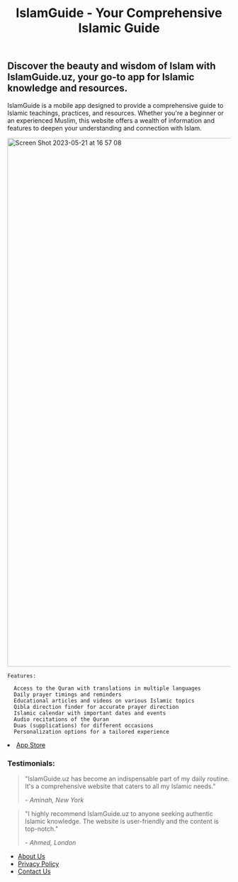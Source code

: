 
 <!DOCTYPE html>
<html>
<body>
  <header>
    <h1>IslamGuide - Your Comprehensive Islamic Guide</h1>
  </header>
  <section>
    <h2>Discover the beauty and wisdom of Islam with IslamGuide.uz, your go-to app for Islamic knowledge and resources.</h2>
    <p>IslamGuide is a mobile app designed to provide a comprehensive guide to Islamic teachings, practices, and resources. Whether you're a beginner or an experienced Muslim, this website offers a wealth of information and features to deepen your understanding and connection with Islam.</p>
     <img width="1192" alt="Screen Shot 2023-05-21 at 16 57 08" src="https://github.com/bb-pro/IslamGuide.uz/assets/123092077/6096318d-3c7c-4328-99e7-7ab30100a5ea">
 
    
    Features:
 
      Access to the Quran with translations in multiple languages
      Daily prayer timings and reminders
      Educational articles and videos on various Islamic topics
      Qibla direction finder for accurate prayer direction
      Islamic calendar with important dates and events
      Audio recitations of the Quran
      Duas (supplications) for different occasions
      Personalization options for a tailored experience

    
  </section>
 <li><a href="https://apps.apple.com/uz/app/islamguide-learn-quran/id6449399909">App Store</a></li>
  <section>
    <h3>Testimonials:</h3>
    <blockquote>
      <p>"IslamGuide.uz has become an indispensable part of my daily routine. It's a comprehensive website that caters to all my Islamic needs."</p>
      <cite>- Aminah, New York</cite>
    </blockquote>
    <blockquote>
      <p>"I highly recommend IslamGuide.uz to anyone seeking authentic Islamic knowledge. The website is user-friendly and the content is top-notch."</p>
      <cite>- Ahmed, London</cite>
    </blockquote>
  </section>
  <footer>
    <nav>
      <ul>
        <li><a href="https://github.com/bb-pro/IslamGuide.uz">About Us</a></li>
        <li><a href="https://docs.google.com/document/d/1XinI8cPBo5pb4NfkMdjjW8E9lNsDqTnQyBlNaDBNEww/edit?usp=sharing">Privacy Policy</a></li>
        <li><a href="mailto:bektemurmamashayev07@gmail.com">Contact Us</a></li>
      </ul>
    </nav>
  </footer>
</body>
</html>
